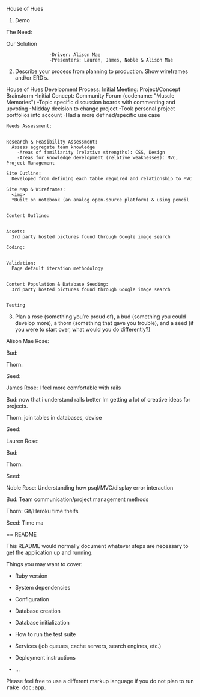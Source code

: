 House of Hues

1. Demo

  The Need:


  Our Solution


                    -Driver: Alison Mae
                    -Presenters: Lauren, James, Noble & Alison Mae


2. Describe your process from planning to production. Show wireframes and/or ERD’s.

  House of Hues Development Process:
    Initial Meeting:
      Project/Concept Brainstorm
        -Initial Concept: Community Forum (codename: "Muscle Memories")
          -Topic specific discussion boards with commenting and upvoting
        -Midday decision to change project
          -Took personal project portfolios into account
          -Had a more defined/specific use case

    Needs Assessment:


    Research & Feasibility Assessment:
      Assess aggregate team knowledge
        -Areas of familiarity (relative strengths): CSS, Design
        -Areas for knowledge development (relative weaknesses): MVC, Project Management

    Site Outline:
      Developed from defining each table required and relationship to MVC

    Site Map & Wireframes:
      <img>
      *Built on notebook (an analog open-source platform) & using pencil


    Content Outline:


    Assets:
      3rd party hosted pictures found through Google image search

    Coding:


    Validation:
      Page default iteration methodology


    Content Population & Database Seeding:
      3rd party hosted pictures found through Google image search


    Testing






3. Plan a rose (something you’re proud of), a bud (something you could develop more), a thorn (something that gave you trouble), and a seed (if you were to start over, what would you do differently?)

Alison Mae
  Rose:

  Bud:

  Thorn:

  Seed:


James
  Rose: I feel more comfortable with rails

  Bud: now that i understand rails better Im getting a lot of creative ideas for projects.

  Thorn: join tables in databases, devise

  Seed:


Lauren
  Rose:

  Bud:

  Thorn:

  Seed:


Noble
  Rose:  Understanding how psql/MVC/display error interaction

  Bud:    Team communication/project management methods

  Thorn:  Git/Heroku time theifs

  Seed:   Time ma






== README

This README would normally document whatever steps are necessary to get the
application up and running.

Things you may want to cover:

* Ruby version

* System dependencies

* Configuration

* Database creation

* Database initialization

* How to run the test suite

* Services (job queues, cache servers, search engines, etc.)

* Deployment instructions

* ...


Please feel free to use a different markup language if you do not plan to run
<tt>rake doc:app</tt>.
